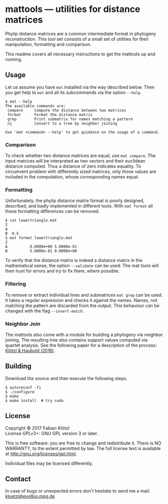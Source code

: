 # mattools — utilities for distance matrices

Phylip distance matrices are a common intermediate format in phylogeny reconstruction. This tool set consists of a small set of utilities for their manipulation, formatting and comparison.

This readme covers all necessary instructions to get the mattools up and running.

## Usage

Let us assume you have `mat` installed via the way described below. Then you get help to `mat` and all its subcommands via the option `--help`.

    $ mat --help
    The available commands are:
	 compare     Compute the distance between two matrices
	 format      Format the distance matrix
	 grep        Print submatrix for names matching a pattern
	 nj          Convert to a tree by neighbor joining

	Use 'mat <command> --help' to get guidance on the usage of a command.

### Comparison

To check whether two distance matrices are equal, use `mat compare`. The input matrices will be interpreted as two vectors and their euclidean distance computed. Thus a distance of zero indicates equality. To circumvent problem with differently sized matrices, only those values are included in the computation, whose corresponding names equal.

### Formatting

Unfortunately, the phylip distance matrix format is poorly designed, described, and badly implemented in different tools. With `mat format` all these formatting differences can be removed.

    $ cat lowertriangle.mat
    2
    A  
    B  0.5
    $ mat format lowertriangle.mat
    2
	A          0.0000e+00 5.0000e-01
	B          5.0000e-01 0.0000e+00

To verify that the distance matrix is indeed a distance matrix in the mathematical sense, the option `--validate` can be used. The mat tools will then hunt for errors and try to fix them, where possible.

### Filtering

To remove or extract individual lines and submatrices `mat grep` can be used. It takes a regular expression and checks it against the names. Names, not matching the pattern are discarded from the output. This behaviour can be changed with the flag `--invert-match`.

### Neighbor Join

The mattools also come with a module for building a phylogeny via neighbor joining. The resulting tree also contains support values computed via quartet analysis. See the following paper for a description of the process: [Klötzl & Haubold (2016)](http://www.mdpi.com/2075-1729/6/1/11/htm).


## Building

Download the source and then execute the following steps.

    $ autoreconf -fi
    $ ./configure
    $ make
    $ make install  # try sudo

## License

Copyright © 2017 Fabian Klötzl  
License GPLv3+: GNU GPL version 3 or later.

This is free software: you are free to change and redistribute it. There is NO WARRANTY, to the extent permitted by law. The full license text is available at <http://gnu.org/licenses/gpl.html>.

Individual files may be licensed differently.

## Contact

In case of bugs or unexpected errors don't hesitate to send me a mail: kloetzl@evolbio.mpg.de
